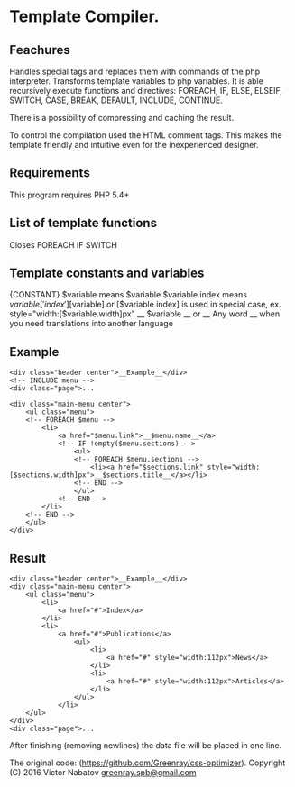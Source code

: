 Template Compiler.
==================

## Feachures

Handles special tags and replaces them with commands of the php interpreter.
Transforms template variables to php variables.
It is able recursively execute functions and directives:
FOREACH, IF, ELSE, ELSEIF, SWITCH, CASE, BREAK, DEFAULT, INCLUDE, CONTINUE.

There is a possibility of compressing and caching the result.

To control the compilation used the HTML comment tags.
This makes the template friendly and intuitive even for the inexperienced designer.

## Requirements

This program requires PHP 5.4+

## List of template functions

<!-- FOREACH $array -->
<!-- FOREACH $array.index -->
<!-- CONTINUE -->
<!-- IF $variable -->
<!-- IF $var1 == $var2 -->
<!-- IF !empty($varable) -->
<!-- ELSEIF $variable -->
<!-- ELSEIF $var1 == $var2 -->
<!-- ELSEIF !empty($variable) -->
<!-- ELSE -->
<!-- SWITCH $variable -->
<!-- CASE $variable -->
<!-- BREAK -->
<!-- DEFAULT -->
<!-- INCLUDE filename -->
<!-- END --> Closes FOREACH IF SWITCH

## Template constants and variables

{CONSTANT}
$variable means $variable
$variable.index means $variable['index']
[$variable] or [$variable.index] is used in special case, ex. style="width:[$variable.width]px"
__ $variable __ or __ Any word __ when you need translations into another language

## Example

    <div class="header center">__Example__</div>
    <!-- INCLUDE menu -->
    <div class="page">...

    <div class="main-menu center">
        <ul class="menu">
        <!-- FOREACH $menu -->
            <li>
                <a href="$menu.link">__$menu.name__</a>
                <!-- IF !empty($menu.sections) -->
                    <ul>
                    <!-- FOREACH $menu.sections -->
                        <li><a href="$sections.link" style="width:[$sections.width]px">__$sections.title__</a></li>
                    <!-- END -->
                    </ul>
                <!-- END -->
            </li>
        <!-- END -->
        </ul>
    </div>

## Result

    <div class="header center">__Example__</div>
    <div class="main-menu center">
        <ul class="menu">
            <li>
                <a href="#">Index</a>
            </li>
            <li>
                <a href="#">Publications</a>
                    <ul>
                        <li>
                            <a href="#" style="width:112px">News</a>
                        </li>
                        <li>
                            <a href="#" style="width:112px">Articles</a>
                        </li>
                    </ul>
                </li>
        </ul>
    </div>
    <div class="page">...

After finishing (removing newlines) the data file will be placed in one line.

The original code: (https://github.com/Greenray/css-optimizer).
Copyright (C) 2016 Victor Nabatov <greenray.spb@gmail.com>
